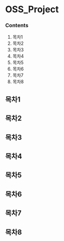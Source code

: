 # OSS_Project

### Contents
1. 목차1
2. 목차2
3. 목차3
4. 목차4
5. 목차5
6. 목차6
7. 목차7
8. 목차8


## 목차1



## 목차2



## 목차3


## 목차4


## 목차5


## 목차6


## 목차7


## 목차8
